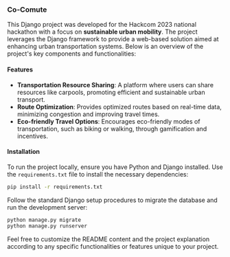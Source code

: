 ### Co-Comute

This Django project was developed for the Hackcom 2023 national hackathon with a focus on **sustainable urban mobility**. The project leverages the Django framework to provide a web-based solution aimed at enhancing urban transportation systems. Below is an overview of the project's key components and functionalities:

#### Features

- **Transportation Resource Sharing**: A platform where users can share resources like carpools, promoting efficient and sustainable urban transport.
- **Route Optimization**: Provides optimized routes based on real-time data, minimizing congestion and improving travel times.
- **Eco-friendly Travel Options**: Encourages eco-friendly modes of transportation, such as biking or walking, through gamification and incentives.

#### Installation

To run the project locally, ensure you have Python and Django installed. Use the `requirements.txt` file to install the necessary dependencies:

```bash
pip install -r requirements.txt
```

Follow the standard Django setup procedures to migrate the database and run the development server:

```bash
python manage.py migrate
python manage.py runserver
```

Feel free to customize the README content and the project explanation according to any specific functionalities or features unique to your project.
